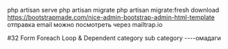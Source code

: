 php artisan serve
php artisan migrate
php artisan migrate:fresh
download https://bootstrapmade.com/nice-admin-bootstrap-admin-html-template
отправка email можно посмотреть через mailtrap.io

#32 Form Foreach Loop & Dependent category sub category ----омадаги

